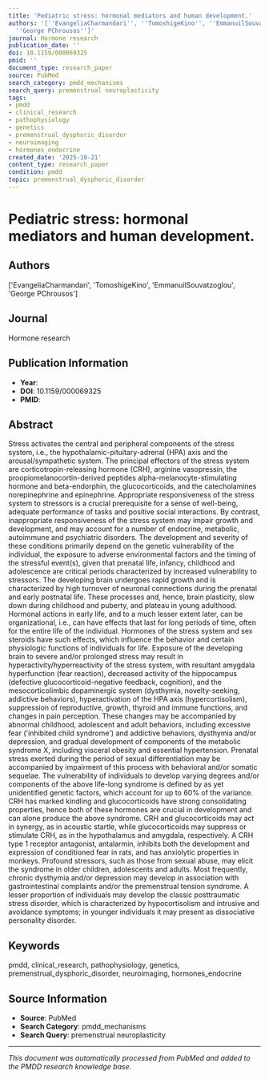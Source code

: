 ```yaml
---
title: 'Pediatric stress: hormonal mediators and human development.'
authors: '[''EvangeliaCharmandari'', ''TomoshigeKino'', ''EmmanuilSouvatzoglou'',
  ''George PChrousos'']'
journal: Hormone research
publication_date: ''
doi: 10.1159/000069325
pmid: ''
document_type: research_paper
source: PubMed
search_category: pmdd_mechanisms
search_query: premenstrual neuroplasticity
tags:
- pmdd
- clinical_research
- pathophysiology
- genetics
- premenstrual_dysphoric_disorder
- neuroimaging
- hormones_endocrine
created_date: '2025-10-21'
content_type: research_paper
condition: pmdd
topic: premenstrual_dysphoric_disorder
---
```


# Pediatric stress: hormonal mediators and human development.

## Authors
['EvangeliaCharmandari', 'TomoshigeKino', 'EmmanuilSouvatzoglou', 'George PChrousos']

## Journal
Hormone research

## Publication Information
- **Year**: 
- **DOI**: 10.1159/000069325
- **PMID**: 

## Abstract
Stress activates the central and peripheral components of the stress system, i.e., the hypothalamic-pituitary-adrenal (HPA) axis and the arousal/sympathetic system. The principal effectors of the stress system are corticotropin-releasing hormone (CRH), arginine vasopressin, the proopiomelanocortin-derived peptides alpha-melanocyte-stimulating hormone and beta-endorphin, the glucocorticoids, and the catecholamines norepinephrine and epinephrine. Appropriate responsiveness of the stress system to stressors is a crucial prerequisite for a sense of well-being, adequate performance of tasks and positive social interactions. By contrast, inappropriate responsiveness of the stress system may impair growth and development, and may account for a number of endocrine, metabolic, autoimmune and psychiatric disorders. The development and severity of these conditions primarily depend on the genetic vulnerability of the individual, the exposure to adverse environmental factors and the timing of the stressful event(s), given that prenatal life, infancy, childhood and adolescence are critical periods characterized by increased vulnerability to stressors. The developing brain undergoes rapid growth and is characterized by high turnover of neuronal connections during the prenatal and early postnatal life. These processes and, hence, brain plasticity, slow down during childhood and puberty, and plateau in young adulthood. Hormonal actions in early life, and to a much lesser extent later, can be organizational, i.e., can have effects that last for long periods of time, often for the entire life of the individual. Hormones of the stress system and sex steroids have such effects, which influence the behavior and certain physiologic functions of individuals for life. Exposure of the developing brain to severe and/or prolonged stress may result in hyperactivity/hyperreactivity of the stress system, with resultant amygdala hyperfunction (fear reaction), decreased activity of the hippocampus (defective glucocorticoid-negative feedback, cognition), and the mesocorticolimbic dopaminergic system (dysthymia, novelty-seeking, addictive behaviors), hyperactivation of the HPA axis (hypercortisolism), suppression of reproductive, growth, thyroid and immune functions, and changes in pain perception. These changes may be accompanied by abnormal childhood, adolescent and adult behaviors, including excessive fear ('inhibited child syndrome') and addictive behaviors, dysthymia and/or depression, and gradual development of components of the metabolic syndrome X, including visceral obesity and essential hypertension. Prenatal stress exerted during the period of sexual differentiation may be accompanied by impairment of this process with behavioral and/or somatic sequelae. The vulnerability of individuals to develop varying degrees and/or components of the above life-long syndrome is defined by as yet unidentified genetic factors, which account for up to 60% of the variance. CRH has marked kindling and glucocorticoids have strong consolidating properties, hence both of these hormones are crucial in development and can alone produce the above syndrome. CRH and glucocorticoids may act in synergy, as in acoustic startle, while glucocorticoids may suppress or stimulate CRH, as in the hypothalamus and amygdala, respectively. A CRH type 1 receptor antagonist, antalarmin, inhibits both the development and expression of conditioned fear in rats, and has anxiolytic properties in monkeys. Profound stressors, such as those from sexual abuse, may elicit the syndrome in older children, adolescents and adults. Most frequently, chronic dysthymia and/or depression may develop in association with gastrointestinal complaints and/or the premenstrual tension syndrome. A lesser proportion of individuals may develop the classic posttraumatic stress disorder, which is characterized by hypocortisolism and intrusive and avoidance symptoms; in younger individuals it may present as dissociative personality disorder.

## Keywords
pmdd, clinical_research, pathophysiology, genetics, premenstrual_dysphoric_disorder, neuroimaging, hormones_endocrine

## Source Information
- **Source**: PubMed
- **Search Category**: pmdd_mechanisms
- **Search Query**: premenstrual neuroplasticity

---
*This document was automatically processed from PubMed and added to the PMDD research knowledge base.*
